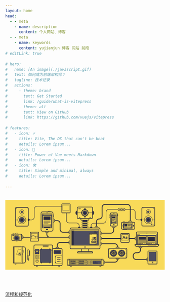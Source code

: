 ```yaml
---
layout: home
head:
  - - meta
    - name: description
      content: 个人网站、博客
  - - meta
    - name: keywords
      content: yujianjun 博客 网站 前段 
# editLink: true

# hero:
#   name: [An image](./javascript.gif)
#   text: 如何成为前端架构师？
#   tagline: 技术记录
#   actions:
#     - theme: brand
#       text: Get Started
#       link: /guide/what-is-vitepress
#     - theme: alt
#       text: View on GitHub
#       link: https://github.com/vuejs/vitepress

# features:
#   - icon: ⚡️
#     title: Vite, The DX that can't be beat
#     details: Lorem ipsum...
#   - icon: 🖖
#     title: Power of Vue meets Markdown
#     details: Lorem ipsum...
#   - icon: 🛠️
#     title: Simple and minimal, always
#     details: Lorem ipsum...

---
```


<!-- asd -->
<!-- <script setup>
import { withBase, useData } from 'vitepress'

const { theme } = useData()
</script>
<template>
  <img :src="withBase(theme.logoPath)" />
</template>
<style>
    img {
        width: 80%
    }
</style> -->

<!-- <style>
    .aside {
        /* width: 80% */
        display: none;
    }
</style> -->

<script setup>
import Home from './components/Home.vue'
// import { useData,  } from 'vitepress'

// const { page } = useData()
</script>

<!-- <pre>{{ page }}</pre> -->

<!-- 
::: v-pre
`{{ This will be displayed as-is }}`
::: -->



<Home>
    <img src="./public/Javascript.gif" style="width: 640px;margin: 20px auto 50px;"/>

[流程和规范化](./%E6%B5%81%E7%A8%8B%E5%92%8C%E8%A7%84%E8%8C%83%E5%8C%96.md)

</Home>